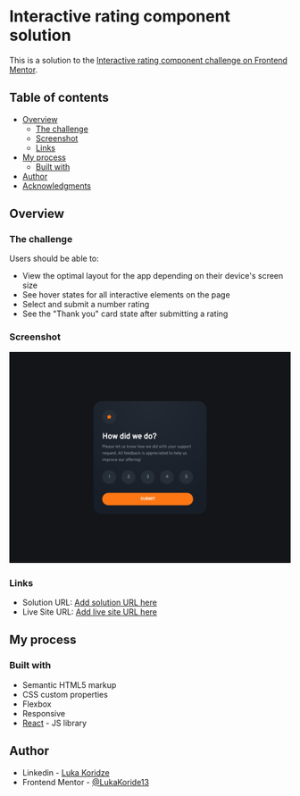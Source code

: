 #  Interactive rating component solution

This is a solution to the [Interactive rating component challenge on Frontend Mentor](https://www.frontendmentor.io/challenges/interactive-rating-component-koxpeBUmI). 

## Table of contents

- [Overview](#overview)
  - [The challenge](#the-challenge)
  - [Screenshot](#screenshot)
  - [Links](#links)
- [My process](#my-process)
  - [Built with](#built-with)
- [Author](#author)
- [Acknowledgments](#acknowledgments)


## Overview

### The challenge

Users should be able to:

- View the optimal layout for the app depending on their device's screen size
- See hover states for all interactive elements on the page
- Select and submit a number rating
- See the "Thank you" card state after submitting a rating

### Screenshot

![](./src/Images/screenshot.png)


### Links

- Solution URL: [Add solution URL here](https://github.com/LukaKoridze13/interactive-rating)
- Live Site URL: [Add live site URL here](https://interactiverating-lk.netlify.app/)

## My process

### Built with

- Semantic HTML5 markup
- CSS custom properties
- Flexbox
- Responsive
- [React](https://reactjs.org/) - JS library

## Author

- Linkedin - [Luka Koridze](https://www.linkedin.com/in/lukakoridze/)
- Frontend Mentor - [@LukaKoride13](https://www.frontendmentor.io/profile/LukaKoridze13)


